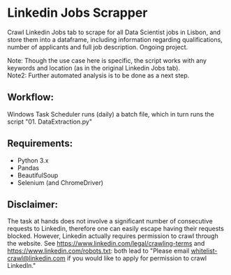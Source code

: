 # Linkedin Jobs Scrapper
Crawl Linkedin Jobs tab to scrape for all Data Scientist jobs in Lisbon, and store them into a dataframe, including information regarding qualifications, number of applicants and full job description. Ongoing project.

Note: Though the use case here is specific, the script works with any keywords and location (as in the original Linkedin Jobs tab).   
Note2: Further automated analysis is to be done as a next step.

## Workflow:
Windows Task Scheduler runs (daily) a batch file, which in turn runs the script "01. DataExtraction.py"

## Requirements:
* Python 3.x
* Pandas
* BeautifulSoup
* Selenium (and ChromeDriver)

## Disclaimer:
The task at hands does not involve a significant number of consecutive requests to Linkedin, therefore one can easily escape having their requests blocked. However, Linkedin actually requires permission to crawl through the website. See https://www.linkedin.com/legal/crawling-terms and https://www.linkedin.com/robots.txt: both lead to "Please email whitelist-crawl@linkedin.com if you would like to apply for permission to crawl LinkedIn."

